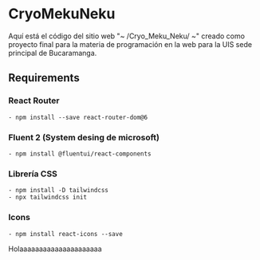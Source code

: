 # CryoMekuNeku

Aquí está el código del sitio web "~ /Cryo_Meku_Neku/ ~" creado como proyecto final para la materia de programación en la web para la UIS sede principal de Bucaramanga.
## Requirements
### React Router
    - npm install --save react-router-dom@6
### Fluent 2 (System desing de microsoft)
    - npm install @fluentui/react-components
### Librería CSS
    - npm install -D tailwindcss
    - npx tailwindcss init
### Icons
    - npm install react-icons --save
    
Holaaaaaaaaaaaaaaaaaaaaa